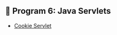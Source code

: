 ## 📌 Program 6: Java Servlets
- [Cookie Servlet](https://github.com/mallika5316/java_Assignment_Program/blob/main/images/CookieManager.png)